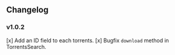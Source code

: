 ## Changelog

### v1.0.2

[x] Add an ID field to each torrents.
[x] Bugfix `download` method in TorrentsSearch.